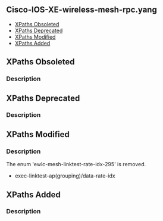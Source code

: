 ## Cisco-IOS-XE-wireless-mesh-rpc.yang


- [XPaths Obsoleted](#xpaths-obsoleted)
- [XPaths Deprecated](#xpaths-deprecated)
- [XPaths Modified](#xpaths-modified)
- [XPaths Added](#xpaths-added)

## XPaths Obsoleted

### Description

## XPaths Deprecated

### Description

## XPaths Modified

### Description

The enum 'ewlc-mesh-linktest-rate-idx-295' is removed.

- exec-linktest-ap(grouping)/data-rate-idx

## XPaths Added

### Description
